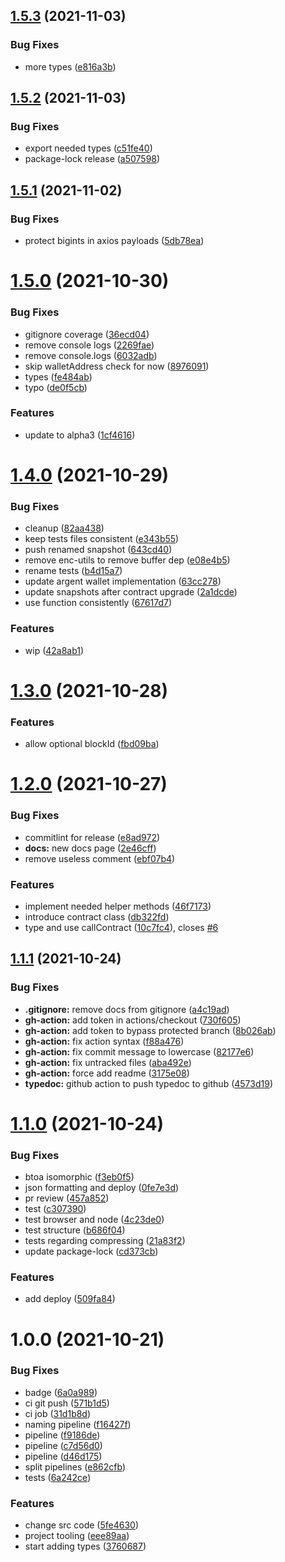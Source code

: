 ## [1.5.3](https://github.com/seanjameshan/starknet.js/compare/v1.5.2...v1.5.3) (2021-11-03)

### Bug Fixes

- more types ([e816a3b](https://github.com/seanjameshan/starknet.js/commit/e816a3b7160dd775dd4bf0b6f133cd3f34e92ff8))

## [1.5.2](https://github.com/seanjameshan/starknet.js/compare/v1.5.1...v1.5.2) (2021-11-03)

### Bug Fixes

- export needed types ([c51fe40](https://github.com/seanjameshan/starknet.js/commit/c51fe40d11e7459bce5adac6fe6e330fd73d264b))
- package-lock release ([a507598](https://github.com/seanjameshan/starknet.js/commit/a5075989ed789ba6fbca3ac304e306a1c8fc3d83))

## [1.5.1](https://github.com/seanjameshan/starknet.js/compare/v1.5.0...v1.5.1) (2021-11-02)

### Bug Fixes

- protect bigints in axios payloads ([5db78ea](https://github.com/seanjameshan/starknet.js/commit/5db78ea87a0e6357a764cee385d16c63b03e8651))

# [1.5.0](https://github.com/seanjameshan/starknet.js/compare/v1.4.0...v1.5.0) (2021-10-30)

### Bug Fixes

- gitignore coverage ([36ecd04](https://github.com/seanjameshan/starknet.js/commit/36ecd04ad607bddfa97cfc1046fe4844c91d9df9))
- remove console logs ([2269fae](https://github.com/seanjameshan/starknet.js/commit/2269fae4d6f66729a142eb1aac3f48df0f273238))
- remove console.logs ([6032adb](https://github.com/seanjameshan/starknet.js/commit/6032adb6262832388ec7b723b987b41f32eb55a1))
- skip walletAddress check for now ([8976091](https://github.com/seanjameshan/starknet.js/commit/8976091908c2b9b511d5575ffa19fb314ae216ae))
- types ([fe484ab](https://github.com/seanjameshan/starknet.js/commit/fe484abf1d5810c601854e0e1764efba9bfdadda))
- typo ([de0f5cb](https://github.com/seanjameshan/starknet.js/commit/de0f5cb00b919a66f2b06d56402526150050c89e))

### Features

- update to alpha3 ([1cf4616](https://github.com/seanjameshan/starknet.js/commit/1cf4616335e36c64679fafc36719d9ed8bacda20))

# [1.4.0](https://github.com/seanjameshan/starknet.js/compare/v1.3.0...v1.4.0) (2021-10-29)

### Bug Fixes

- cleanup ([82aa438](https://github.com/seanjameshan/starknet.js/commit/82aa438ea08f1d3577ee23ea083f58caf42cbdba))
- keep tests files consistent ([e343b55](https://github.com/seanjameshan/starknet.js/commit/e343b551fb422a0d337f905eca981dbabf1ae097))
- push renamed snapshot ([643cd40](https://github.com/seanjameshan/starknet.js/commit/643cd40a0f0b996424517d71cdf6c5d70857a7c3))
- remove enc-utils to remove buffer dep ([e08e4b5](https://github.com/seanjameshan/starknet.js/commit/e08e4b53bfbdece3f824fedf96101405219da4b5))
- rename tests ([b4d15a7](https://github.com/seanjameshan/starknet.js/commit/b4d15a7e32abf5eb90f1efbf9e1773b42574be49))
- update argent wallet implementation ([63cc278](https://github.com/seanjameshan/starknet.js/commit/63cc2780eb44347d42ccf50dc917633eee975c5b))
- update snapshots after contract upgrade ([2a1dcde](https://github.com/seanjameshan/starknet.js/commit/2a1dcde6bcaff09a45e091d194840bd66a568c67))
- use function consistently ([67617d7](https://github.com/seanjameshan/starknet.js/commit/67617d73bb414b950ad8d2e347ade6a49d6fc595))

### Features

- wip ([42a8ab1](https://github.com/seanjameshan/starknet.js/commit/42a8ab1b0f998d88d8fc7349b33d5287c017d4b5))

# [1.3.0](https://github.com/seanjameshan/starknet.js/compare/v1.2.0...v1.3.0) (2021-10-28)

### Features

- allow optional blockId ([fbd09ba](https://github.com/seanjameshan/starknet.js/commit/fbd09ba8458caf9a5c0ac0b84a9955c413524292))

# [1.2.0](https://github.com/seanjameshan/starknet.js/compare/v1.1.1...v1.2.0) (2021-10-27)

### Bug Fixes

- commitlint for release ([e8ad972](https://github.com/seanjameshan/starknet.js/commit/e8ad9721a9cf86365bf6e44d314c5f06a5589ff0))
- **docs:** new docs page ([2e46cff](https://github.com/seanjameshan/starknet.js/commit/2e46cffff59c8f4db3967896258d737a4cc1bcf8))
- remove useless comment ([ebf07b4](https://github.com/seanjameshan/starknet.js/commit/ebf07b46b6745ffa224caf33a66fc5958745564b))

### Features

- implement needed helper methods ([46f7173](https://github.com/seanjameshan/starknet.js/commit/46f7173f72a213bace2f7dc021172548f5ae8295))
- introduce contract class ([db322fd](https://github.com/seanjameshan/starknet.js/commit/db322fda5a9828a9a4577fd2d712217622717e14))
- type and use callContract ([10c7fc4](https://github.com/seanjameshan/starknet.js/commit/10c7fc4a46f94dc51cecee66e36f1979019fe994)), closes [#6](https://github.com/seanjameshan/starknet.js/issues/6)

## [1.1.1](https://github.com/seanjameshan/starknet.js/compare/v1.1.0...v1.1.1) (2021-10-24)

### Bug Fixes

- **.gitignore:** remove docs from gitignore ([a4c19ad](https://github.com/seanjameshan/starknet.js/commit/a4c19ad9f9f2c30fc6c7a931645a19610ee15b5d))
- **gh-action:** add token in actions/checkout ([730f605](https://github.com/seanjameshan/starknet.js/commit/730f605a96d87bbe6606aff958d88151ad8b98db))
- **gh-action:** add token to bypass protected branch ([8b026ab](https://github.com/seanjameshan/starknet.js/commit/8b026abefdfb7ecdad92ce975dc777761d0bd9ce))
- **gh-action:** fix action syntax ([f88a476](https://github.com/seanjameshan/starknet.js/commit/f88a47652732d0d1cb5b47f8531fefe7ba5b646b))
- **gh-action:** fix commit message to lowercase ([82177e6](https://github.com/seanjameshan/starknet.js/commit/82177e6dc32f02e836a19f2c7f5585eefd1fec9e))
- **gh-action:** fix untracked files ([aba492e](https://github.com/seanjameshan/starknet.js/commit/aba492efbaae51a8d9f5f52474c75f0d346a91a2))
- **gh-action:** force add readme ([3175e08](https://github.com/seanjameshan/starknet.js/commit/3175e08ca2f30f23ecb763eee9a2f2353061ecca))
- **typedoc:** github action to push typedoc to github ([4573d19](https://github.com/seanjameshan/starknet.js/commit/4573d19fe55e1245f66ed5c501154151592e8951))

# [1.1.0](https://github.com/seanjameshan/starknet.js/compare/v1.0.0...v1.1.0) (2021-10-24)

### Bug Fixes

- btoa isomorphic ([f3eb0f5](https://github.com/seanjameshan/starknet.js/commit/f3eb0f5aa01647c0994935b72b723bd13f940faa))
- json formatting and deploy ([0fe7e3d](https://github.com/seanjameshan/starknet.js/commit/0fe7e3d50c4ebcbc64f30611b1888c966452c910))
- pr review ([457a852](https://github.com/seanjameshan/starknet.js/commit/457a85266de6cd548a15af1dc866671f3664f418))
- test ([c307390](https://github.com/seanjameshan/starknet.js/commit/c3073902e838bd9e07f783c13e546e298356e16b))
- test browser and node ([4c23de0](https://github.com/seanjameshan/starknet.js/commit/4c23de0ef510724fa33e1c3cbb00bc638acb54c2))
- test structure ([b686f04](https://github.com/seanjameshan/starknet.js/commit/b686f04dc5f74e6042cbd30ec56eeb4ef6b9c45b))
- tests regarding compressing ([21a83f2](https://github.com/seanjameshan/starknet.js/commit/21a83f25bbb88875854ad3d0cb5f7c7fa1ebacd4))
- update package-lock ([cd373cb](https://github.com/seanjameshan/starknet.js/commit/cd373cbd8df98f3d973e4076f15681927325c9e2))

### Features

- add deploy ([509fa84](https://github.com/seanjameshan/starknet.js/commit/509fa84532ab5a1a46863edbe63d7538ddacfbc8))

# 1.0.0 (2021-10-21)

### Bug Fixes

- badge ([6a0a989](https://github.com/seanjameshan/starknet.js/commit/6a0a9893c1298a815aec21abda20f78ac697a4bf))
- ci git push ([571b1d5](https://github.com/seanjameshan/starknet.js/commit/571b1d5092ee18b9ed0828f1cbc834f4aece3363))
- ci job ([31d1b8d](https://github.com/seanjameshan/starknet.js/commit/31d1b8d7717145a5dd7beef606a9c253d1ceb62d))
- naming pipeline ([f16427f](https://github.com/seanjameshan/starknet.js/commit/f16427f8a33b46a51d37ad7fbe8a3f34edcf344e))
- pipeline ([f9186de](https://github.com/seanjameshan/starknet.js/commit/f9186de8f72d80d212317d8c823b981b7df31920))
- pipeline ([c7d56d0](https://github.com/seanjameshan/starknet.js/commit/c7d56d06644108d71e1bea3e73554b5c4178b82e))
- pipeline ([d46d175](https://github.com/seanjameshan/starknet.js/commit/d46d175aa9d51f283e2dd9aeeac41ab50fa3ac2e))
- split pipelines ([e862cfb](https://github.com/seanjameshan/starknet.js/commit/e862cfbf13d9e6d3509b609a31f8ebad1a31569a))
- tests ([6a242ce](https://github.com/seanjameshan/starknet.js/commit/6a242cedc0a261c55a433ee5a82f0acf28cfcdc2))

### Features

- change src code ([5fe4630](https://github.com/seanjameshan/starknet.js/commit/5fe4630a53a75c0387854b1cd53e5aa2c6b259eb))
- project tooling ([eee89aa](https://github.com/seanjameshan/starknet.js/commit/eee89aa92cab7b7df3a9a7ae439c4df7d1e893b0))
- start adding types ([3760687](https://github.com/seanjameshan/starknet.js/commit/3760687a0c72da7ac8c0fd2427d471fe4bdf7202))
